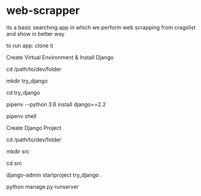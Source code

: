 # web-scrapper
its a basic searching app in which we perform web scrapping from cragslist
and show in better way 

to run app:
clone it 

Create Virtual Environment & Install Django


cd /path/to/dev/folder

mkdir try_django

cd try_django

pipenv --python 3.6 install django==2.2

pipenv shell

Create Django Project

cd /path/to/dev/folder

mkdir src

cd src

django-admin startproject try_django .

python manage.py runserver
